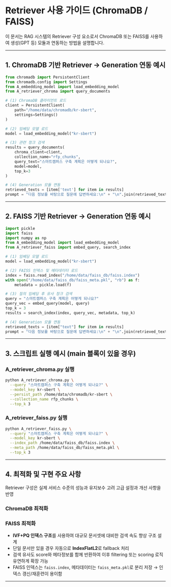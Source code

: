 # Retriever 사용 가이드 (ChromaDB / FAISS)

이 문서는 RAG 시스템의 Retriever 구성 요소로서 ChromaDB 또는 FAISS를 사용하여 생성(GPT 등) 모듈과 연동하는 방법을 설명합니다.

---

## 1. ChromaDB 기반 Retriever → Generation 연동 예시

```python
from chromadb import PersistentClient
from chromadb.config import Settings
from A_embedding_model import load_embedding_model
from A_retriever_chroma import query_documents

# (1) ChromaDB 클라이언트 로드
client = PersistentClient(
    path="/home/data/chromadb/kr-sbert",
    settings=Settings()
)

# (2) 임베딩 모델 로드
model = load_embedding_model("kr-sbert")

# (3) 관련 청크 검색
results = query_documents(
    chroma_client=client,
    collection_name="rfp_chunks",
    query_text="스마트캠퍼스 구축 계획은 어떻게 되나요?",
    model=model,
    top_k=3
)

# (4) Generation 모듈 연동
retrieved_texts = [item['text'] for item in results]
prompt = "다음 정보를 바탕으로 질문에 답변하세요:\n" + "\n".join(retrieved_texts)
```

---

## 2. FAISS 기반 Retriever → Generation 연동 예시

```python
import pickle
import faiss
import numpy as np
from A_embedding_model import load_embedding_model
from A_retriever_faiss import embed_query, search_index

# (1) 임베딩 모델 로드
model = load_embedding_model("kr-sbert")

# (2) FAISS 인덱스 및 메타데이터 로드
index = faiss.read_index("/home/data/faiss_db/faiss.index")
with open("/home/data/faiss_db/faiss_meta.pkl", "rb") as f:
    metadata = pickle.load(f)

# (3) 질의 임베딩 후 유사 청크 검색
query = "스마트캠퍼스 구축 계획은 어떻게 되나요?"
query_vec = embed_query(model, query)
top_k = 3
results = search_index(index, query_vec, metadata, top_k)

# (4) Generation 모듈 연동
retrieved_texts = [item["text"] for item in results]
prompt = "다음 정보를 바탕으로 질문에 답변하세요:\n" + "\n".join(retrieved_texts)
```

---

## 3. 스크립트 실행 예시 (__main__ 블록이 있을 경우)

### A_retriever_chroma.py 실행

```bash
python A_retriever_chroma.py \
  --query "스마트캠퍼스 구축 계획은 어떻게 되나요?" \
  --model_key kr-sbert \
  --persist_path /home/data/chromadb/kr-sbert \
  --collection_name rfp_chunks \
  --top_k 3
```

### A_retriever_faiss.py 실행

```bash
python A_retriever_faiss.py \
  --query "스마트캠퍼스 구축 계획은 어떻게 되나요?" \
  --model_key kr-sbert \
  --index_path /home/data/faiss_db/faiss.index \
  --meta_path /home/data/faiss_db/faiss_meta.pkl \
  --top_k 3
```

---

## 4. 최적화 및 구현 주요 사항

Retriever 구성은 실제 서비스 수준의 성능과 유지보수 고려
고급 설정과 개선 사항을 반영

### ChromaDB 최적화

### FAISS 최적화
- **IVF+PQ 인덱스 구조**를 사용하여 대규모 문서셋에 대비한 검색 속도 향상 구조 설계
- 단일 문서만 있을 경우 자동으로 **IndexFlatL2**로 fallback 처리
- 검색 유사도 score와 메타정보를 함께 반환하여 이후 filtering 또는 scoring 로직 유연하게 확장 가능
- FAISS 인덱스는 `faiss.index`, 메타데이터는 `faiss_meta.pkl`로 분리 저장 → 인덱스 갱신/재훈련이 용이함

---